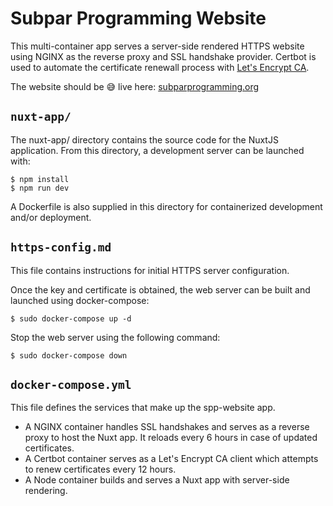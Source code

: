 # Subpar Programming Website

This multi-container app serves a server-side rendered HTTPS website using NGINX as the reverse proxy and SSL handshake provider. Certbot is used to automate the certificate renewall process with [Let's Encrypt CA](https://letsencrypt.org).

The website should be 😅 live here: [subparprogramming.org](https://subparprogramming.org)

## `nuxt-app/`

The nuxt-app/ directory contains the source code for the NuxtJS application. From this directory, a development server can be launched with:
```
$ npm install
$ npm run dev
```
A Dockerfile is also supplied in this directory for containerized development and/or deployment.

## `https-config.md`

This file contains instructions for initial HTTPS server configuration.

Once the key and certificate is obtained, the web server can be built and launched using docker-compose:

```
$ sudo docker-compose up -d
```

Stop the web server using the following command:

```
$ sudo docker-compose down
```

## `docker-compose.yml`

This file defines the services that make up the spp-website app. 

- A NGINX container handles SSL handshakes and serves as a reverse proxy to host the Nuxt app. It reloads every 6 hours in case of updated certificates.
- A Certbot container serves as a Let's Encrypt CA client which attempts to renew certificates every 12 hours.
- A Node container builds and serves a Nuxt app with server-side rendering.
